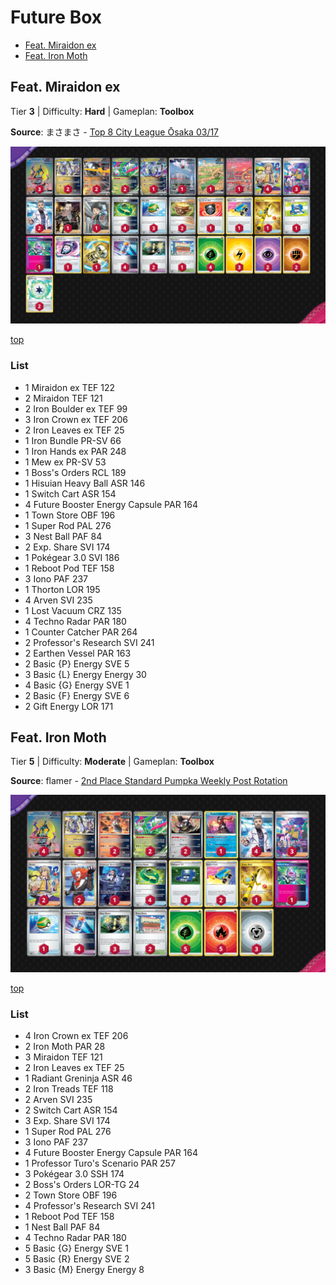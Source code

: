 # Future Box

* [Feat. Miraidon ex](#feat-miraidon-ex)
* [Feat. Iron Moth](#feat-iron-moth)

## Feat. Miraidon ex

Tier **3** | Difficulty: **Hard** | Gameplan: **Toolbox**

**Source**: まさまさ - [Top 8 City League Ōsaka 03/17](https://limitlesstcg.com/decks/list/jp/5804)

![decklist](../../!Images/Standard/10BRS-TEF/Future%20Box-Iron%20Serpent.png)

[top](#future-box)

### List
* 1 Miraidon ex TEF 122
* 2 Miraidon TEF 121
* 2 Iron Boulder ex TEF 99
* 3 Iron Crown ex TEF 206
* 2 Iron Leaves ex TEF 25
* 1 Iron Bundle PR-SV 66
* 1 Iron Hands ex PAR 248
* 1 Mew ex PR-SV 53
* 1 Boss's Orders RCL 189
* 1 Hisuian Heavy Ball ASR 146
* 1 Switch Cart ASR 154
* 4 Future Booster Energy Capsule PAR 164
* 1 Town Store OBF 196
* 1 Super Rod PAL 276
* 3 Nest Ball PAF 84
* 2 Exp. Share SVI 174
* 1 Pokégear 3.0 SVI 186
* 1 Reboot Pod TEF 158
* 3 Iono PAF 237
* 1 Thorton LOR 195
* 4 Arven SVI 235
* 1 Lost Vacuum CRZ 135
* 4 Techno Radar PAR 180
* 1 Counter Catcher PAR 264
* 2 Professor's Research SVI 241
* 2 Earthen Vessel PAR 163
* 2 Basic {P} Energy SVE 5
* 3 Basic {L} Energy Energy 30
* 4 Basic {G} Energy SVE 1
* 2 Basic {F} Energy SVE 6
* 2 Gift Energy LOR 171

## Feat. Iron Moth

Tier **5** | Difficulty: **Moderate** | Gameplan: **Toolbox**

**Source**: flamer - [2nd Place Standard Pumpka Weekly Post Rotation](https://play.limitlesstcg.com/tournament/660048b461164605cc78d283/player/flamer/decklist)

![decklist](../../!Images/Standard/10BRS-TEF/Future%20Box-Iron%20Moth.png)

[top](#future-box)

### List
* 4 Iron Crown ex TEF 206
* 2 Iron Moth PAR 28
* 3 Miraidon TEF 121
* 2 Iron Leaves ex TEF 25
* 1 Radiant Greninja ASR 46
* 2 Iron Treads TEF 118
* 2 Arven SVI 235
* 2 Switch Cart ASR 154
* 3 Exp. Share SVI 174
* 1 Super Rod PAL 276
* 3 Iono PAF 237
* 4 Future Booster Energy Capsule PAR 164
* 1 Professor Turo's Scenario PAR 257
* 3 Pokégear 3.0 SSH 174
* 2 Boss's Orders LOR-TG 24
* 2 Town Store OBF 196
* 4 Professor's Research SVI 241
* 1 Reboot Pod TEF 158
* 1 Nest Ball PAF 84
* 4 Techno Radar PAR 180
* 5 Basic {G} Energy SVE 1
* 5 Basic {R} Energy SVE 2
* 3 Basic {M} Energy Energy 8
